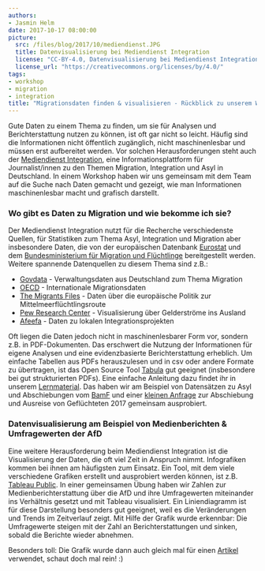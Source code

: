```yaml
---
authors: 
- Jasmin Helm
date: 2017-10-17 08:00:00
picture:
  src: /files/blog/2017/10/mediendienst.JPG
  title: Datenvisualisierung bei Mediendienst Integration
  license: "CC-BY-4.0, Datenvisualisierung bei Mediendienst Integration, Foto: Jasmin Helm"
  license_url: "https://creativecommons.org/licenses/by/4.0/"
tags:
- workshop
- migration
- integration
title: "Migrationsdaten finden & visualisieren - Rückblick zu unserem Workshop mit Mediendienst Integration"
---
```


Gute Daten zu einem Thema zu finden, um sie für Analysen und Berichterstattung nutzen zu können, ist oft gar nicht so leicht. Häufig sind die Informationen nicht öffentlich zugänglich, nicht maschinenlesbar und müssen erst aufbereitet werden. Vor solchen Herausforderungen steht auch der [Mediendienst Integration](https://mediendienst-integration.de/), eine Informationsplattform für Journalist/innen zu den Themen Migration, Integration und Asyl in Deutschland. In einem Workshop haben wir uns gemeinsam mit dem Team auf die Suche nach Daten gemacht und gezeigt, wie man Informationen maschinenlesbar macht und grafisch darstellt. 

### Wo gibt es Daten zu Migration und wie bekomme ich sie?

Der Mediendienst Integration nutzt für die Recherche verschiedenste Quellen, für Statistiken zum Thema Asyl, Integration und Migration aber insbesondere Daten, die von der europäischen Datenbank [Eurostat](http://ec.europa.eu/eurostat/de) und dem [Bundesministerium für Migration und Flüchtlinge](http://www.bamf.de/DE/Startseite/startseite-node.html) bereitgestellt werden. Weitere spannende Datenquellen zu diesem Thema sind z.B.: 

- [Govdata](https://www.govdata.de/) - Verwaltungsdaten aus Deutschland zum Thema Migration 
- [OECD](http://www.oecd.org/) - Internationale Migrationsdaten 
- [The Migrants Files](http://www.themigrantsfiles.com/) - Daten über die europäische Politik zur Mittelmeerflüchtlingsroute 
- [Pew Research Center](http://www.pewglobal.org/interactives/remittance-map/) - Visualisierung über Gelderströme ins Ausland
- [Afeefa](https://afeefa.de/add) - Daten zu lokalen Integrationsprojekten 

Oft liegen die Daten jedoch nicht in maschinenlesbarer Form vor, sondern z.B. in PDF-Dokumenten. Das erschwert die Nutzung der Informationen für eigene Analysen und eine evidenzbasierte Berichterstattung erheblich. Um einfache Tabellen aus PDFs herauszulesen und in csv oder andere Formate zu übertragen, ist das Open Source Tool [Tabula](http://tabula.technology/) gut geeignet (insbesondere bei gut strukturierten PDFs). Eine einfache Anleitung dazu findet ihr in unserem [Lernmaterial](/files/downloads/workshops/Lehrmaterial-DS-PDF-Scraping-Tabula.pdf). Das haben wir am Beispiel von Datensätzen zu Asyl und Abschiebungen vom [BamF](https://www.bamf.de/SharedDocs/Anlagen/DE/Downloads/Infothek/Statistik/Asyl/201707-statistik-anlage-asyl-geschaeftsbericht.pdf?__blob=publicationFile) und einer [kleinen Anfrage](https://kleineanfragen.de/bundestag/18/13218-abschiebungen-und-ausreisen-im-ersten-halbjahr-2017) zur Abschiebung und Ausreise von Geflüchteten 2017 gemeinsam ausprobiert.

### Datenvisualisierung am Beispiel von Medienberichten & Umfragewerten der AfD

Eine weitere Herausforderung beim Mediendienst Integration ist die Visualisierung der Daten, die oft viel Zeit in Anspruch nimmt. Infografiken kommen bei ihnen am häufigsten zum Einsatz.
Ein Tool, mit dem viele verschiedene Grafiken erstellt und ausprobiert werden können, ist z.B. [Tableau Public](https://public.tableau.com/en-us/s/). In einer gemeinsamen Übung haben wir Zahlen zur Medienberichterstattung über die AfD und ihre Umfragewerten miteinander ins Verhältnis gesetzt und mit Tableau visualisiert. Ein Liniendiagramm ist für diese Darstellung besonders gut geeignet, weil es die Veränderungen und Trends im Zeitverlauf zeigt. Mit Hilfe der Grafik wurde erkennbar: Die Umfragewerte steigen mit der Zahl an Berichterstattungen und sinken, sobald die Berichte wieder abnehmen. 

Besonders toll: Die Grafik wurde dann auch gleich mal für einen [Artikel](http://mediendienst-integration.de/artikel/rechtspopulismus-medien-afd-ukip-provokation.html) verwendet, schaut doch mal rein! :)
